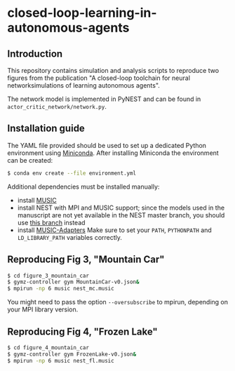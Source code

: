 # closed-loop-learning-in-autonomous-agents

## Introduction

This repository contains simulation and analysis scripts to reproduce two figures from the publication "A closed-loop toolchain for neural networksimulations of learning autonomous agents".

The network model is implemented in PyNEST and can be found in `actor_critic_network/network.py`.

## Installation guide
The YAML file provided should be  used to set up a dedicated Python environment using [Miniconda](https://docs.conda.io/en/latest/miniconda.html). After installing Miniconda the environment can be created:
```bash
$ conda env create --file environment.yml
```
Additional dependencies must be installed manually:
- install [MUSIC](https://github.com/INCF/MUSIC)
- install NEST with MPI and MUSIC support; since the models used in the manuscript are not yet available in the NEST master branch, you should use [this branch](https://github.com/jakobj/nest-simulator/tree/project/closed-loop-learning) instead
- install [MUSIC-Adapters](https://github.com/incf-music/music-adapters)
Make sure to set your `PATH`, `PYTHONPATH` and `LD_LIBRARY_PATH` variables correctly.

## Reproducing Fig 3, "Mountain Car"
```bash
$ cd figure_3_mountain_car
$ gymz-controller gym MountainCar-v0.json&
$ mpirun -np 6 music nest_mc.music
```
You might need to pass the option `--oversubscribe` to mpirun, depending on your MPI library version.

## Reproducing Fig 4, "Frozen Lake"
```bash
$ cd figure_4_mountain_car
$ gymz-controller gym FrozenLake-v0.json&
$ mpirun -np 6 music nest_fl.music
```

